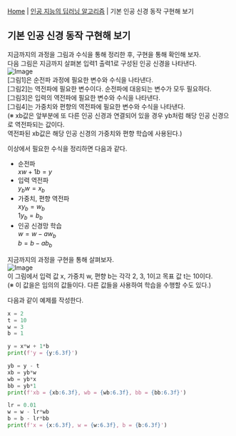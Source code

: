 [Home](./../../README.md) | [인공 지능의 딥러닝 알고리즘](./../README.md) | 기본 인공 신경 동작 구현해 보기

## 기본 인공 신경 동작 구현해 보기
지금까지의 과정을 그림과 수식을 통해 정리한 후, 구현을 통해 확인해 보자.  
다음 그림은 지금까지 살펴본 입력1 출력1로 구성된 인공 신경을 나타낸다.  
![Image](https://github.com/user-attachments/assets/93ee29b4-53c9-4b16-801f-fd5449da1bbd)  
[그림1]은 순전파 과정에 필요한 변수와 수식을 나타낸다.  
[그림2]는 역전파에 필요한 변수이다. 순전파에 대응되는 변수가 모두 필요하다.  
[그림3]은 입력의 역전파에 필요한 변수와 수식을 나타낸다.  
[그림4]는 가중치와 편향의 역전파에 필요한 변수와 수식을 나타낸다.  
(※ xb값은 앞부분에 또 다른 인공 신경과 연결되어 있을 경우 yb처럼 해당 인공 신경으로 역전파되는 값이다.  
역전파된 xb값은 해당 인공 신경의 가중치와 편향 학습에 사용된다.)  

이상에서 필요한 수식을 정리하면 다음과 같다.  
- 순전파  
$xw + 1b = y$
- 입력 역전파  
$y_bw = x_b$
- 가중치, 편향 역전파  
$xy_b = w_b$  
$1y_b = b_b$
- 인공 신경망 학습  
$w = w - aw_b$  
$b = b - ab_b$

지금까지의 과정을 구현을 통해 살펴보자.  
![Image](https://github.com/user-attachments/assets/3531f2f8-088f-4746-8bfd-81812936233b)  
이 그림에서 입력 값 x, 가중치 w, 편향 b는 각각 2, 3, 1이고 목표 값 t는 10이다.  
(※ 이 값을은 임의의 값들이다. 다른 값들을 사용하여 학습을 수행할 수도 있다.)

다음과 같이 예제를 작성한다.
```python
x = 2
t = 10
w = 3
b = 1

y = x*w + 1*b
print(f'y = {y:6.3f}')

yb = y - t
xb = yb*w
wb = yb*x
bb = yb*1
print(f'xb = {xb:6.3f}, wb = {wb:6.3f}, bb = {bb:6.3f}')

lr = 0.01
w = w - lr*wb
b = b - lr*bb
print(f'x = {x:6.3f}, w = {w:6.3f}, b = {b:6.3f}')
```
